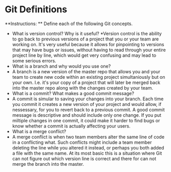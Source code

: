 # Git Definitions

**Instructions: ** Define each of the following Git concepts.

* What is version control?  Why is it useful?
*Version control is the ability to go back to previous versions of a project that you or your team are working on. It's very useful because it allows for pinpointing to versions that may have bugs or issues, without having to read through your entire project line by line, which would get very confusing and may lead to some serious errors.
* What is a branch and why would you use one?
* A branch is a new version of the master repo that allows you and your team to create new code within an existing project simultaniously but on your own. I.e. it's your copy of a project that will later be merged back into the master repo along with the changes created by your team.
* What is a commit? What makes a good commit message?
* A commit is simular to saving your changes into your branch. Each time you commit it creates a new version of your project and would allow, if nessessary, for you to revert back to a previous commit. A good commit message is descriptive and should include only one change. If you put miltiple changes in one commit, it could make it harder to find bugs or know whether a commit is actually affecting your users.
* What is a merge conflict?
* A merge conflict is when two team members alter the same line of code in a conflicting what. Such conflicts might include a team member deleting the line while you altered it instead, or perhaps you both added a file with the same name. At its most basic this is a situation where Git can not figure out which version line is correct and there for can not merge the branch into the master.